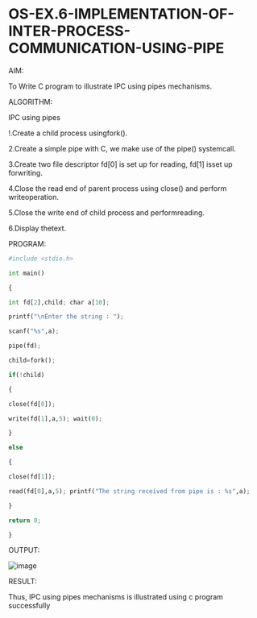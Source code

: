 # OS-EX.6-IMPLEMENTATION-OF-INTER-PROCESS-COMMUNICATION-USING-PIPE

AIM:

To Write C program to illustrate IPC using pipes mechanisms.

ALGORITHM:

IPC using pipes

!.Create a child process usingfork().

2.Create a simple pipe with C, we make use of the pipe() systemcall.

3.Create two file descriptor fd[0] is set up for reading, fd[1] isset up forwriting.

4.Close the read end of parent process using close() and perform writeoperation.

5.Close the write end of child process and performreading.

6.Display thetext.

PROGRAM:

```python
#include <stdio.h>

int main()

{

int fd[2],child; char a[10];

printf("\nEnter the string : ");

scanf("%s",a);

pipe(fd);

child=fork();

if(!child)

{

close(fd[0]);

write(fd[1],a,5); wait(0);

}

else

{

close(fd[1]);

read(fd[0],a,5); printf("The string received from pipe is : %s",a);

}

return 0;

}
```


OUTPUT:

![image](https://github.com/gokul-sureshkumar/OS-EX.6-IMPLEMENTATION-OF-INTER-PROCESS-COMMUNICATION-USING-PIPE/assets/121148715/00a4b99d-b69e-4873-ae8c-eca57575cb51)


RESULT:

Thus, IPC using pipes mechanisms is illustrated using c program successfully
